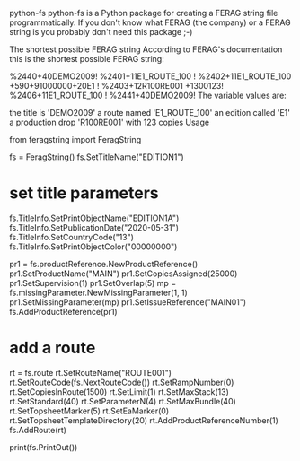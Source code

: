 python-fs
python-fs is a Python package for creating a FERAG string file programmatically. If you don't know what FERAG (the company) or a FERAG string is you probably don't need this package ;-)

The shortest possible FERAG string
According to FERAG's documentation this is the shortest possible FERAG string:

%2440+40DEMO2009!
%2401+11E1_ROUTE_100 !
%2402+11E1_ROUTE_100 +590+91000000+20E1 !
%2403+12R100RE001 +1300123!
%2406+11E1_ROUTE_100 !
%2441+40DEMO2009!
The variable values are:

the title is 'DEMO2009'
a route named 'E1_ROUTE_100'
an edition called 'E1'
a production drop 'R100RE001' with 123 copies
Usage

from feragstring import FeragString

fs = FeragString()
fs.SetTitleName("EDITION1")

# set title parameters

fs.TitleInfo.SetPrintObjectName("EDITION1A")
fs.TitleInfo.SetPublicationDate("2020-05-31")
fs.TitleInfo.SetCountryCode("13")
fs.TitleInfo.SetPrintObjectColor("00000000")

pr1 = fs.productReference.NewProductReference()
pr1.SetProductName("MAIN")
pr1.SetCopiesAssigned(25000)
pr1.SetSupervision(1)
pr1.SetOverlap(5)
mp = fs.missingParameter.NewMissingParameter(1, 1)
pr1.SetMissingParameter(mp)
pr1.SetIssueReference("MAIN01")
fs.AddProductReference(pr1)

# add a route

rt = fs.route
rt.SetRouteName("ROUTE001")
rt.SetRouteCode(fs.NextRouteCode())
rt.SetRampNumber(0)
rt.SetCopiesInRoute(1500)
rt.SetLimit(1)
rt.SetMaxStack(13)
rt.SetStandard(40)
rt.SetParameterN(4)
rt.SetMaxBundle(40)
rt.SetTopsheetMarker(5)
rt.SetEaMarker(0)
rt.SetTopsheetTemplateDirectory(20)
rt.AddProductReferenceNumber(1)
fs.AddRoute(rt)

print(fs.PrintOut())
